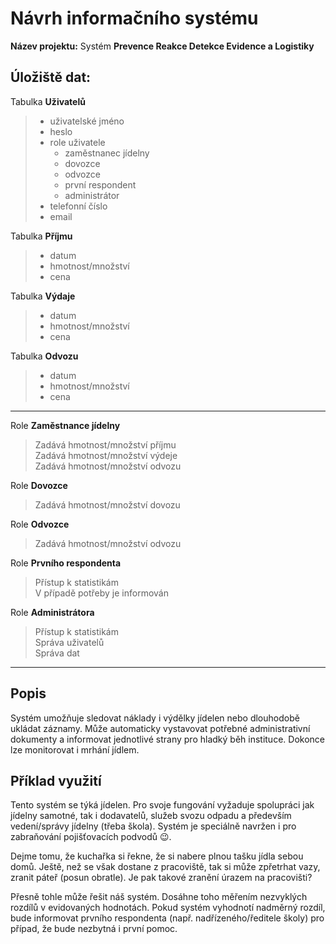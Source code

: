 # Návrh informačního systému
**Název projektu:**
Systém **Prevence Reakce Detekce Evidence a Logistiky**

## Úložiště dat:

Tabulka **Uživatelů**

> - uživatelské jméno
> - heslo
> - role uživatele
>   - zaměstnanec jídelny
>   - dovozce
>   - odvozce
>   - první respondent
>   - administrátor
> - telefonní číslo
> - email

Tabulka **Příjmu**

> - datum
> - hmotnost/množství
> - cena

Tabulka **Výdaje**

> - datum
> - hmotnost/množství
> - cena

Tabulka **Odvozu**

> - datum
> - hmotnost/množství
> - cena

---

Role **Zaměstnance jídelny**

> Zadává hmotnost/množství příjmu\
> Zadává hmotnost/množství výdeje\
> Zadává hmotnost/množství odvozu

Role **Dovozce**

> Zadává hmotnost/množství dovozu

Role **Odvozce**

> Zadává hmotnost/množství odvozu

Role **Prvního respondenta**

> Přístup k statistikám\
> V případě potřeby je informován

Role **Administrátora**

> Přístup k statistikám\
> Správa uživatelů\
> Správa dat

---

## Popis

Systém umožňuje sledovat náklady i výdělky jídelen nebo dlouhodobě ukládat záznamy. Může automaticky vystavovat potřebné administrativní dokumenty a informovat jednotlivé strany pro hladký běh instituce. Dokonce lze monitorovat i mrhání jídlem.

## Příklad využití

Tento systém se týká jídelen. Pro svoje fungování vyžaduje spolupráci jak jídelny samotné, tak i dodavatelů, služeb svozu odpadu a především vedení/správy jídelny (třeba škola). Systém je speciálně navržen i pro zabraňování pojišťovacích podvodů 😉.

Dejme tomu, že kuchařka si řekne, že si nabere plnou tašku jídla sebou domů. Ještě, než se však dostane z pracoviště, tak si může zpřetrhat vazy, zranit páteř (posun obratle). Je pak takové zranění úrazem na pracovišti?

Přesně tohle může řešit náš systém. Dosáhne toho měřením nezvyklých rozdílů v evidovaných hodnotách. Pokud systém vyhodnotí nadměrný rozdíl, bude informovat prvního respondenta (např. nadřízeného/ředitele školy) pro případ, že bude nezbytná i první pomoc.
